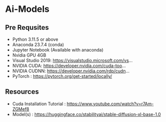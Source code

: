 # Ai-Models

## Pre Requsites
* Python 3.11.5 or above
* Anaconda 23.7.4 (conda)
* Jupyter Notebook (Available with anaconda)
* Nvidia GPU 4GB
* Visual Studio 2019: https://visualstudio.microsoft.com/vs...
* NVIDIA CUDA: https://developer.nvidia.com/cuda-too...
* NVIDIA CUDNN:  https://developer.nvidia.com/rdp/cudn...
* PyTorch : https://pytorch.org/get-started/locally/

## Resources
* Cuda Installation Tutorial : https://www.youtube.com/watch?v=r7Am-ZGMef8
* Model(s) : https://huggingface.co/stabilityai/stable-diffusion-xl-base-1.0
